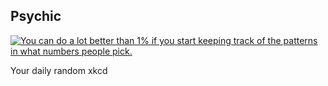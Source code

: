 ## Psychic
[![You can do a lot better than 1% if you start keeping track of the patterns in what numbers people pick.](https://imgs.xkcd.com/comics/psychic.png)](https://xkcd.com/628/ "You can do a lot better than 1% if you start keeping track of the patterns in what numbers people pick.")

Your daily random xkcd

